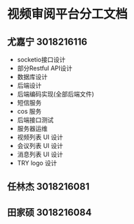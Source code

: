 # 视频审阅平台分工文档

## 尤嘉宁 3018216116

+ socketio接口设计
+ 部分Restful API设计
+ 数据库设计
+ 后端设计
+ 后端编码实现(全部后端文件)
+ 短信服务
+ cos 服务
+ 后端接口测试
+ 服务器运维
+ 视频列表 UI 设计
+ 会议列表 UI 设计
+ 消息列表 UI 设计
+ TRY logo 设计

## 任林杰 3018216081

## 田家硕 3018216084